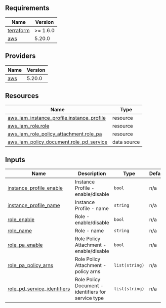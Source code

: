 <!-- BEGIN_TF_DOCS -->
## Requirements

| Name | Version |
|------|---------|
| <a name="requirement_terraform"></a> [terraform](#requirement\_terraform) | >= 1.6.0 |
| <a name="requirement_aws"></a> [aws](#requirement\_aws) | 5.20.0 |

## Providers

| Name | Version |
|------|---------|
| <a name="provider_aws"></a> [aws](#provider\_aws) | 5.20.0 |

## Resources

| Name | Type |
|------|------|
| [aws_iam_instance_profile.instance_profile](https://registry.terraform.io/providers/hashicorp/aws/5.20.0/docs/resources/iam_instance_profile) | resource |
| [aws_iam_role.role](https://registry.terraform.io/providers/hashicorp/aws/5.20.0/docs/resources/iam_role) | resource |
| [aws_iam_role_policy_attachment.role_pa](https://registry.terraform.io/providers/hashicorp/aws/5.20.0/docs/resources/iam_role_policy_attachment) | resource |
| [aws_iam_policy_document.role_pd_service](https://registry.terraform.io/providers/hashicorp/aws/5.20.0/docs/data-sources/iam_policy_document) | data source |

## Inputs

| Name | Description | Type | Default | Required |
|------|-------------|------|---------|:--------:|
| <a name="input_instance_profile_enable"></a> [instance\_profile\_enable](#input\_instance\_profile\_enable) | Instance Profile - enable/disable | `bool` | n/a | yes |
| <a name="input_instance_profile_name"></a> [instance\_profile\_name](#input\_instance\_profile\_name) | Instance Profile - name | `string` | n/a | yes |
| <a name="input_role_enable"></a> [role\_enable](#input\_role\_enable) | Role - enable/disable | `bool` | n/a | yes |
| <a name="input_role_name"></a> [role\_name](#input\_role\_name) | Role - name | `string` | n/a | yes |
| <a name="input_role_pa_enable"></a> [role\_pa\_enable](#input\_role\_pa\_enable) | Role Policy Attachment - enable/disable | `bool` | n/a | yes |
| <a name="input_role_pa_policy_arns"></a> [role\_pa\_policy\_arns](#input\_role\_pa\_policy\_arns) | Role Policy Attachment - policy arns | `list(string)` | n/a | yes |
| <a name="input_role_pd_service_identifiers"></a> [role\_pd\_service\_identifiers](#input\_role\_pd\_service\_identifiers) | Role Policy Document - identifiers for service type | `list(string)` | n/a | yes |
<!-- END_TF_DOCS -->
